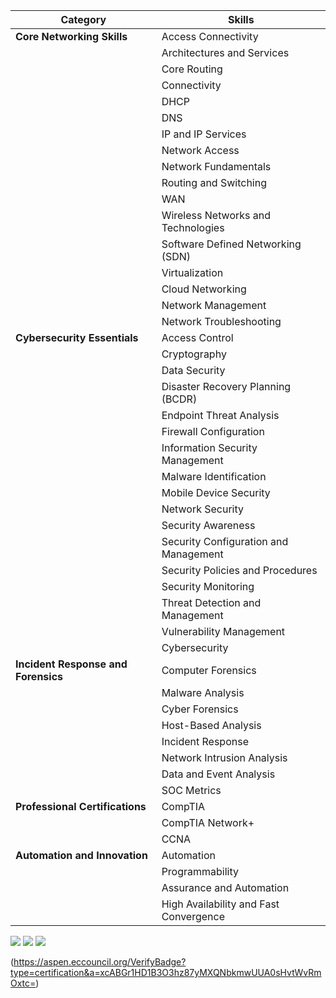 
| **Category**                     | **Skills**                                                            |
|----------------------------------|-----------------------------------------------------------------------|
| **Core Networking Skills**       | Access Connectivity                                                   |
|                                  | Architectures and Services                                           |
|                                  | Core Routing                                                         |
|                                  | Connectivity                                                         |
|                                  | DHCP                                                                |
|                                  | DNS                                                                 |
|                                  | IP and IP Services                                                   |
|                                  | Network Access                                                       |
|                                  | Network Fundamentals                                                 |
|                                  | Routing and Switching                                                |
|                                  | WAN                                                                 |
|                                  | Wireless Networks and Technologies                                   |
|                                  | Software Defined Networking (SDN)                                   |
|                                  | Virtualization                                                       |
|                                  | Cloud Networking                                                     |
|                                  | Network Management                                                   |
|                                  | Network Troubleshooting                                              |
| **Cybersecurity Essentials**     | Access Control                                                       |
|                                  | Cryptography                                                         |
|                                  | Data Security                                                        |
|                                  | Disaster Recovery Planning (BCDR)                                   |
|                                  | Endpoint Threat Analysis                                             |
|                                  | Firewall Configuration                                               |
|                                  | Information Security Management                                       |
|                                  | Malware Identification                                               |
|                                  | Mobile Device Security                                               |
|                                  | Network Security                                                     |
|                                  | Security Awareness                                                   |
|                                  | Security Configuration and Management                                 |
|                                  | Security Policies and Procedures                                     |
|                                  | Security Monitoring                                                  |
|                                  | Threat Detection and Management                                       |
|                                  | Vulnerability Management                                             |
|                                  | Cybersecurity                                                        |
| **Incident Response and Forensics** | Computer Forensics                                               |
|                                  | Malware Analysis                                                     |
|                                  | Cyber Forensics                                                      |
|                                  | Host-Based Analysis                                                 |
|                                  | Incident Response                                                    |
|                                  | Network Intrusion Analysis                                           |
|                                  | Data and Event Analysis                                             |
|                                  | SOC Metrics                                                         |
| **Professional Certifications**  | CompTIA                                                             |
|                                  | CompTIA Network+                                                    |
|                                  | CCNA                                                                |
| **Automation and Innovation**    | Automation                                                           |
|                                  | Programmability                                                      |
|                                  | Assurance and Automation                                             |
|                                  | High Availability and Fast Convergence  




<img src="https://img.shields.io/badge/Chess-81B64C?style=for-the-badge&logo=chessdotcom&logoColor=black" /></a>
<img src="https://img.shields.io/badge/Classical%20Music-a18167?style=for-the-badge&logo=applemusic&logoColor=white" /></a>
<img src="https://img.shields.io/badge/Hiking-%23143306?style=for-the-badge&logoColor=white" /></a>


(https://aspen.eccouncil.org/VerifyBadge?type=certification&a=xcABGr1HD1B3O3hz87yMXQNbkmwUUA0sHvtWvRmOxtc=)


